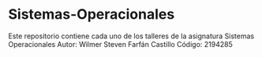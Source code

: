 # Sistemas-Operacionales
Este repositorio contiene cada uno de los talleres de la asignatura Sistemas Operacionales Autor: Wilmer Steven Farfán Castillo Código: 2194285
